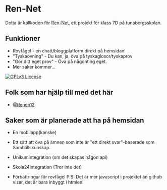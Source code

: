 
# Ren-Net

Detta är källkoden för [Ren-Net](https://ren-net.net), ett projekt för klass 7D på tunabergsskolan.



## Funktioner

- Rovfågel - en chatt/bloggplatform direkt på hemsidan!
- "Tyskaövning" - Du kan, ja, öva på tyskaglosor/tyskaprov
- "Gör ditt eget prov" - Öva på någonting eget.
- Mer saker kommer...





[![GPLv3 License](https://img.shields.io/badge/License-GPL%20-yellow.svg)](https://opensource.org/licenses/)
## Folk som har hjälp till med det här

- [@Renen12](https://www.github.com/Renen12)


## Saker som är planerade att ha på hemsidan

- En mobilapp(kanske)

- Ett sätt att öva på ämnen som inte är "ett direkt svar"-baserade som Samhällskunskap.
- Unikumintegration (om det skapas någon api)
- Skola24integration (Tror inte det)
- Förbättringar för rovfågel
P.S: Det är mer javascript i projektet än github visar, det är bara inbyggt i htmlen!
